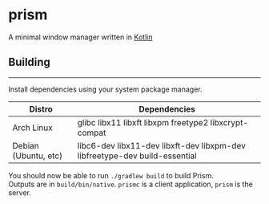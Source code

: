 # prism
A minimal window manager written in [Kotlin](https://kotlinlang.org/)

## Building

---

Install dependencies using your system package manager.

| Distro               | Dependencies                                                               |
|----------------------|----------------------------------------------------------------------------|
| Arch Linux           | glibc libx11 libxft libxpm freetype2 libxcrypt-compat                      |
| Debian (Ubuntu, etc) | libc6-dev libx11-dev libxft-dev libxpm-dev libfreetype-dev build-essential |

You should now be able to run `./gradlew build` to build Prism.<br>
Outputs are in `build/bin/native`. `prismc` is a client application, `prism` is the server.